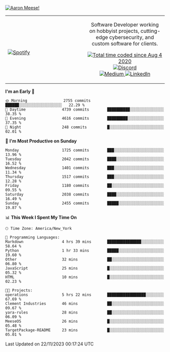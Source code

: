 [![Aaron Meese!](https://user-images.githubusercontent.com/17814535/88975338-a2aabf00-d27f-11ea-963f-8a19608716b4.png)](https://github.com/ajmeese7/readme-ascii "README ASCII")

<!-- Modified from project here: https://github.com/novatorem/novatorem -->
<table width="100%">
  <tr>
  <td width="50%">

&nbsp; <br> [![Spotify](https://ajmeese7.vercel.app/api/spotify)](https://open.spotify.com/user/ajmeese)

  </td>
  <td width="50%">
    <p align="center">
    Software Developer working on hobbyist projects, cutting-edge cybersecurity, and custom software for clients.
    </p>
    <p align="center">
      <a href="https://wakatime.com/@f726891d-3b02-46cd-9b60-e8c59f9e2b14">
        <img src="https://wakatime.com/badge/user/f726891d-3b02-46cd-9b60-e8c59f9e2b14.svg" alt="Total time coded since Aug 4 2020" title="WakaTime" />
      </a>
      <a href="http://link.aaronmeese.com/discord">
        <img src="https://img.shields.io/badge/discord-ajmeese7%234835-369?style=flat-square&logo=discord&logoColor=white&color=purple" alt="Discord" title="Discord">
      </a>
      <br />
      <a href="https://link.aaronmeese.com/medium">
        <img src="https://img.shields.io/badge/medium-ajmeese7-1DB954?style=flat-square&logo=medium&logoColor=white" alt="Medium" title="Medium">
      </a>
      <a href="https://link.aaronmeese.com/linkedin">
        <img src="https://img.shields.io/badge/linkedIn-aaronmeese-1DB954?style=flat-square&logo=linkedin&logoColor=white&color=blue" alt="LinkedIn" title="LinkedIn">
      </a>
    </p>
  </td>

</table>

[//]: <> (The `&nbsp;` is to have Aphelion take up more space)

<!--START_SECTION:waka-->
**I'm an Early 🐤** 

```text
🌞 Morning                2755 commits        ██████░░░░░░░░░░░░░░░░░░░   22.29 % 
🌆 Daytime                4739 commits        ██████████░░░░░░░░░░░░░░░   38.35 % 
🌃 Evening                4616 commits        █████████░░░░░░░░░░░░░░░░   37.35 % 
🌙 Night                  248 commits         █░░░░░░░░░░░░░░░░░░░░░░░░   02.01 % 
```
📅 **I'm Most Productive on Sunday** 

```text
Monday                   1725 commits        ███░░░░░░░░░░░░░░░░░░░░░░   13.96 % 
Tuesday                  2042 commits        ████░░░░░░░░░░░░░░░░░░░░░   16.52 % 
Wednesday                1401 commits        ███░░░░░░░░░░░░░░░░░░░░░░   11.34 % 
Thursday                 1517 commits        ███░░░░░░░░░░░░░░░░░░░░░░   12.28 % 
Friday                   1180 commits        ██░░░░░░░░░░░░░░░░░░░░░░░   09.55 % 
Saturday                 2038 commits        ████░░░░░░░░░░░░░░░░░░░░░   16.49 % 
Sunday                   2455 commits        █████░░░░░░░░░░░░░░░░░░░░   19.87 % 
```


📊 **This Week I Spent My Time On** 

```text
🕑︎ Time Zone: America/New_York

💬 Programming Languages: 
Markdown                 4 hrs 39 mins       ███████████████░░░░░░░░░░   58.64 % 
Python                   1 hr 33 mins        █████░░░░░░░░░░░░░░░░░░░░   19.60 % 
Other                    32 mins             ██░░░░░░░░░░░░░░░░░░░░░░░   06.80 % 
JavaScript               25 mins             █░░░░░░░░░░░░░░░░░░░░░░░░   05.32 % 
HTML                     10 mins             █░░░░░░░░░░░░░░░░░░░░░░░░   02.23 % 

🐱‍💻 Projects: 
operations               5 hrs 22 mins       █████████████████░░░░░░░░   67.69 % 
Clement Industries       46 mins             ██░░░░░░░░░░░░░░░░░░░░░░░   09.67 % 
yara-rules               28 mins             ██░░░░░░░░░░░░░░░░░░░░░░░   06.09 % 
MeeseOS                  26 mins             █░░░░░░░░░░░░░░░░░░░░░░░░   05.48 % 
TargetPackage-README     23 mins             █░░░░░░░░░░░░░░░░░░░░░░░░   05.01 % 
```


 Last Updated on 22/11/2023 00:17:24 UTC
<!--END_SECTION:waka-->
